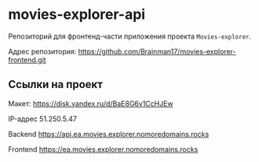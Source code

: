 # movies-explorer-api
Репозиторий для фронтенд-части приложения проекта `Movies-explorer`.

Адрес репозитория: https://github.com/Brainman17/movies-explorer-frontend.git

## Ссылки на проект

Макет: https://disk.yandex.ru/d/BaE8G6v1CcHJEw

IP-адрес 51.250.5.47

Backend https://api.ea.movies.explorer.nomoredomains.rocks 

Frontend https://ea.movies.explorer.nomoredomains.rocks

